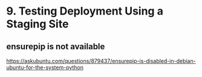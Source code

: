 # 9. Testing Deployment Using a Staging Site


## ensurepip is not available

https://askubuntu.com/questions/879437/ensurepip-is-disabled-in-debian-ubuntu-for-the-system-python 


## 


## 


## 


## 


## 


## 


## 


## 


## 


## 


## 


## 


## 





